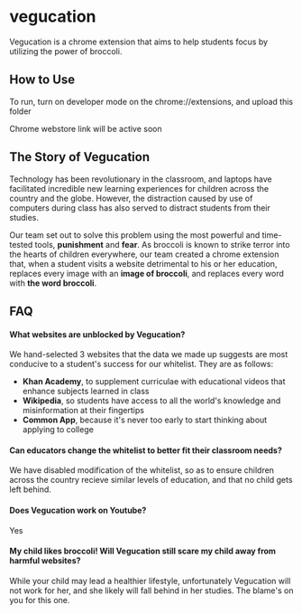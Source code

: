 # vegucation

Vegucation is a chrome extension that aims to help students focus by utilizing the power of broccoli.

## How to Use

To run, turn on developer mode on the chrome://extensions, and upload this folder

Chrome webstore link will be active soon

## The Story of Vegucation

Technology has been revolutionary in the classroom, and laptops have facilitated incredible new learning experiences for children across the country and the globe. However, the distraction caused by use of computers during class has also served to distract students from their studies.

Our team set out to solve this problem using the most powerful and time-tested tools, **punishment** and **fear**. As broccoli is known to strike terror into the hearts of children everywhere, our team created a chrome extension that, when a student visits a website detrimental to his or her education, replaces every image with an **image of broccoli**, and replaces every word with **the word broccoli**. 

## FAQ

#### What websites are unblocked by Vegucation?

We hand-selected 3 websites that the data we made up suggests are most conducive to a student's success for our whitelist. They are as follows:

* **Khan Academy**, to supplement curriculae with educational videos that enhance subjects learned in class
* **Wikipedia**, so students have access to all the world's knowledge and misinformation at their fingertips
* **Common App**, because it's never too early to start thinking about applying to college

#### Can educators change the whitelist to better fit their classroom needs?

We have disabled modification of the whitelist, so as to ensure children across the country recieve similar levels of education, and that no child gets left behind.

#### Does Vegucation work on Youtube?

Yes

#### My child likes broccoli! Will Vegucation still scare my child away from harmful websites?

While your child may lead a healthier lifestyle, unfortunately Vegucation will not work for her, and she likely will fall behind in her studies. The blame's on you for this one.